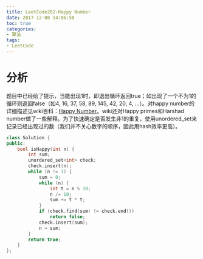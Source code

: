 ```yaml
---
title: LeetCode202-Happy Number
date: 2017-12-08 14:06:50
toc: true
categories: 
- 算法
tags:
- LeetCode
---
```

# 分析
题目中已经给了提示，当能出现1时，即退出循环返回true；如出现了一个不为1的循环则返回false（如4, 16, 37, 58, 89, 145, 42, 20, 4, ...）。对happy number的详细描述见wiki百科：[Happy Number](http://en.wikipedia.org/wiki/Happy_number)。wiki还对Happy primes和Harshad number做了一些解释。为了快速确定是否发生非1的重复，使用unordered_set来记录已经出现过的数（我们并不关心数字的顺序，因此用hash效率更高）。

```cpp
class Solution {
public:
    bool isHappy(int n) {
        int sum;
        unordered_set<int> check;
        check.insert(n);
        while (n != 1) {
            sum = 0;
            while (n) {
                int t = n % 10;
                n /= 10;
                sum += t * t;
            }
            if (check.find(sum) != check.end())
                return false;
            check.insert(sum);
            n = sum;
        }
        return true;
    }
};
```